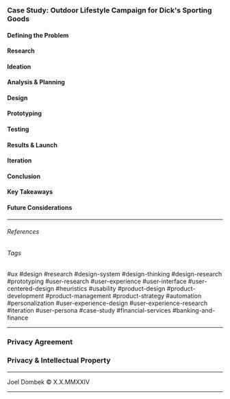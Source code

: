 ### Case Study: Outdoor Lifestyle Campaign for Dick's Sporting Goods

#### Defining the Problem


#### Research


#### Ideation


#### Analysis & Planning


#### Design


#### Prototyping


#### Testing


#### Results & Launch


#### Iteration


#### Conclusion


#### Key Takeaways


#### Future Considerations


---

###### References


###### Tags
#ux #design #research #design-system #design-thinking #design-research #prototyping #user-research #user-experience #user-interface #user-centered-design #heuristics #usability #product-design #product-development #product-management #product-strategy #automation #personalization #user-experience-design #user-experience-research #iteration #user-persona #case-study #financial-services #banking-and-finance

---

### Privacy Agreement


### Privacy & Intellectual Property


---

Joel Dombek © X.X.MMXXIV 

---